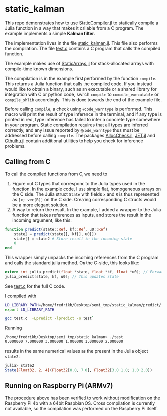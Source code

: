 # static_kalman
This repo demonstrates how to use [StaticCompiler.jl](https://github.com/tshort/StaticCompiler.jl) to statically compile a Julia function in a way that makes it callable from a C program. The example implements a simple **Kalman filter**.

The implementation lives in the file [static_kalman.jl](https://github.com/baggepinnen/static_kalman/blob/main/static_kalman.jl). This file also performs the compilation. The file [test.c](https://github.com/baggepinnen/static_kalman/blob/main/test.c) contains a C program that calls the compiled function.


The example makes use of [StaticArrays.jl](https://github.com/JuliaArrays/StaticArrays.jl/) for stack-allocated arrays with compile-time known dimensions.

The compilation is in the example first performed by the function `compile`. This returns a Julia function that calls the compiled code. If you instead would like to obtain a binary, such as an executable or a shared library for integration with C or python code, switch `compile` to `compile_executable` or `compile_shlib` accordingly. This is done towards the end of the example file.

Before calling `compile`, a check using `@code_warntype` is performed. This macro will print the result of type inference in the terminal, and if any type is printed in red, type inference has failed to infer a concrete type somewhere in your program. Static compilation requires that all types are inferred correctly, and any issue reported by `@code_warntype` thus must be addressed before calling `compile`. The packages [AllocCheck.jl](https://github.com/JuliaLang/AllocCheck.jl), [JET.jl](https://github.com/aviatesk/JET.jl) and [Cthulhu.jl](https://github.com/JuliaDebug/Cthulhu.jl) contain additional utilities to help you check for inference problems.

## Calling from C
To call the compiled functions from C, we need to
1. Figure out C types that correspond to the Julia types used in the function. In the example code, I use simple flat, homogeneous arrays on the C side. The Julia struct `State` with fields `x` and `R` is thus represented as `[x; vec(R)]` on the C side. Creating corresponding C structs would be a more elegant solution.
2. A way to return the result. In the example, I added a wrapper to the Julia function that takes references as inputs, and stores the result in the incoming argument, like this:
```julia
function predict(state::Ref, kf::Ref, u0::Ref)
    state2 = predict(state[], kf[], u0[])
    state[] = state2 # Store result in the incoming state
    0
end
```
This wrapper simply unpacks the incoming references from the C program and calls the standard julia method. On the C-side, this looks like:
```c
extern int julia_predict(float *state, float *kf, float *u0); // Forward declaration
julia_predict(state, kf, u0); // This updates state
```
See [test.c](https://github.com/baggepinnen/static_kalman/blob/main/test.c) for the full C code.

I compiled with
```bash
LD_LIBRARY_PATH=/home/fredrikb/Desktop/semi_tmp/static_kalman/predict/
export LD_LIBRARY_PATH

gcc test.c  -Lpredict -lpredict -o test`
```

Running
```bash
/home/fredrikb/Desktop/semi_tmp/static_kalman> ./test
0.000000 7.000000 3.000000 1.000000 1.000000 2.000000 
```
results in the same numerical values as the present in the Julia object `state2`:
```julia
julia> state2
State{Float32, 2, 4}(Float32[0.0, 7.0], Float32[3.0 1.0; 1.0 2.0])
```

## Running on Raspberry Pi (ARMv7)
The procedure above has been verified to work without modification on the Raspberry Pi 4b with a 64bit Raspbian OS. Cross compilation is currently not available, so the compilation was performed on the Raspberry Pi itself.
